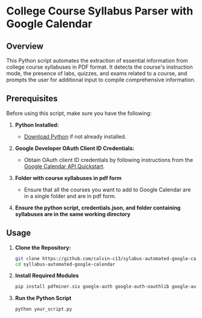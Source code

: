 # College Course Syllabus Parser with Google Calendar

## Overview

This Python script automates the extraction of essential information from college course syllabuses in PDF format. It detects the course's instruction mode, the presence of labs, quizzes, and exams related to a course, and prompts the user for additional input to compile comprehensive information.

## Prerequisites

Before using this script, make sure you have the following:

1. **Python Installed:**
   - [Download Python](https://www.python.org/downloads/) if not already installed.

2. **Google Developer OAuth Client ID Credentials:**
   - Obtain OAuth client ID credentials by following instructions from the [Google Calendar API Quickstart](https://developers.google.com/calendar/api/quickstart/python#authorize_credentials_for_a_desktop_application).

3. **Folder with course syllabuses in pdf form**
   - Ensure that all the courses you want to add to Google Calendar are in a single folder and are in pdf form.

4. **Ensure the python script, credentials.json, and folder containing syllabuses are in the same working directory**
   
## Usage

1. **Clone the Repository:**
   ```bash
   git clone https://github.com/calvin-c13/sylabus-automated-google-calendar.git
   cd syllabus-automated-google-calendar

2. **Install Required Modules**
   ```bash
   pip install pdfminer.six google-auth google-auth-oauthlib google-auth-httplib2

3. **Run the Python Script**
   ```bash
   python your_script.py
